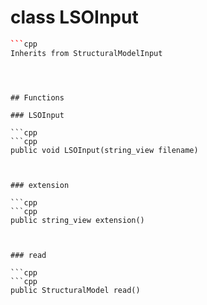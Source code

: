 # class LSOInput


```cpp
```cpp
Inherits from StructuralModelInput
```
```



## Functions

### LSOInput

```cpp
```cpp
public void LSOInput(string_view filename)
```
```


### extension

```cpp
```cpp
public string_view extension()
```
```


### read

```cpp
```cpp
public StructuralModel read()
```
```




